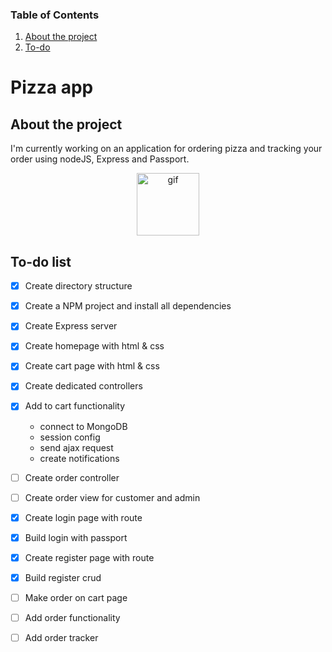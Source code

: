 ### Table of Contents
1. [ About the project ](#about)
2. [ To-do ](#todo)



# Pizza app
<a name="about"></a>
## About the project
I'm currently working on an application for ordering pizza and tracking your order using nodeJS, Express and Passport.

<p align="center">
 <img src="https://media3.giphy.com/media/TrFTekH49d8yY/giphy.gif" width=100 alt="gif"/>
</p>


<a name="todo"></a>
## To-do list
- [x] Create directory structure
- [x] Create a NPM project and install all dependencies
- [x] Create Express server
- [x] Create homepage with html & css
- [x] Create cart page with html & css
- [x] Create dedicated controllers
- [x] Add to cart functionality
    - connect to MongoDB
    - session config
    - send ajax request
    - create notifications
- [ ] Create order controller
- [ ] Create order view for customer and admin
- [x] Create login page with route
- [x] Build login with passport
- [x] Create register page with route
- [x] Build register crud
- [ ] Make order on cart page
- [ ] Add order functionality
- [ ] Add order tracker

